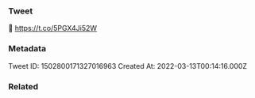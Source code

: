 ### Tweet
🤌 https://t.co/5PGX4Ji52W

### Metadata
Tweet ID: 1502800171327016963
Created At: 2022-03-13T00:14:16.000Z

### Related

